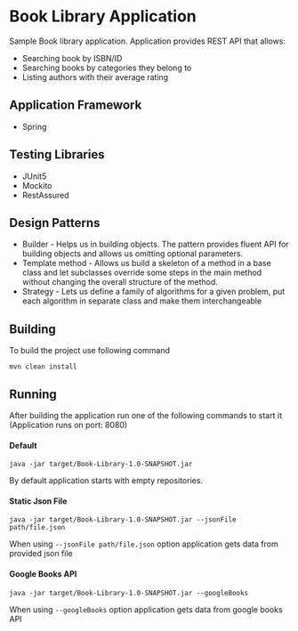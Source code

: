 # Book Library Application

Sample Book library application.
Application provides REST API that allows:
- Searching book by ISBN/ID
- Searching books by categories they belong to
- Listing authors with their average rating

## Application Framework
- Spring

## Testing Libraries
- JUnit5
- Mockito
- RestAssured

## Design Patterns
- Builder - Helps us in building objects. The pattern provides fluent API for building objects and allows us omitting optional parameters.
- Template method - Allows us build a skeleton of a method in a base class and let subclasses override some steps in the main method without changing the overall structure of the method.
- Strategy - Lets us define a family of algorithms for a given problem, put each algorithm in separate class and make them interchangeable

## Building

To build the project use following command

```
mvn clean install
```

## Running

After building the application run one of the following commands to start it (Application runs on port: 8080) 

#### Default

```
java -jar target/Book-Library-1.0-SNAPSHOT.jar
```
By default application starts with empty repositories.

#### Static Json File

```
java -jar target/Book-Library-1.0-SNAPSHOT.jar --jsonFile path/file.json
```
When using ```--jsonFile path/file.json``` option application gets data from provided json file

#### Google Books API

```
java -jar target/Book-Library-1.0-SNAPSHOT.jar --googleBooks
```
When using ```--googleBooks``` option application gets data from google books API
